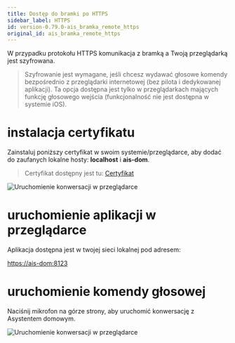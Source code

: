 ```yaml
---
title: Dostęp do bramki po HTTPS
sidebar_label: HTTPS
id: version-0.79.0-ais_bramka_remote_https
original_id: ais_bramka_remote_https
---
```



W przypadku protokołu HTTPS komunikacja z bramką a Twoją przeglądarką jest szyfrowana.
>Szyfrowanie jest wymagane, jeśli chcesz wydawać głosowe komendy bezpośrednio z przeglądarki internetowej (bez pilota i dedykowanej aplikacji).
Ta opcja dostępna jest tylko w przeglądarkach mających funkcję głosowego wejścia (funkcjonalność nie jest dostępna w systemie iOS).

# instalacja certyfikatu

Zainstaluj poniższy certyfikat w swoim systemie/przeglądarce, aby dodać do zaufanych lokalne hosty: **localhost** i **ais-dom**.

> Certyfikat dostępny jest tu: [Certyfikat](/AIS-docs/cert/rootCA.pem)

![Uruchomienie konwersacji w przeglądarce](/AIS-docs/img/en/bramka/https_connection_1.png)

# uruchomienie aplikacji w przeglądarce
Aplikacja dostępna jest w twojej sieci lokalnej pod adresem:

[https://ais-dom:8123](https://ais-dom:8123)

# uruchomienie komendy głosowej

Naciśnij mikrofon na górze strony, aby uruchomić konwersację z Asystentem domowym.

![Uruchomienie konwersacji w przeglądarce](/AIS-docs/img/en/bramka/conversation_in_browser.png)
